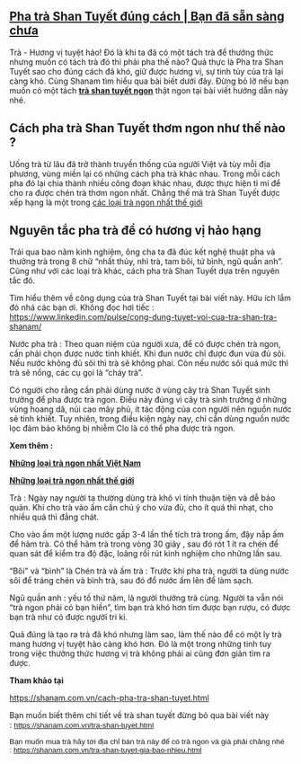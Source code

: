 <div class="post-content">
<h2><a href="https://shanamtra.tumblr.com/post/178565075179/pha-tr%C3%A0-shan-tuy%E1%BA%BFt-%C4%91%C3%BAng-c%C3%A1ch-b%E1%BA%A1n-%C4%91%C3%A3-s%E1%BA%B5n-s%C3%A0ng">Pha trà Shan Tuyết đúng cách | Bạn đã sẵn sàng chưa</a></h2>

<div class="body-text">
<p>Trà - Hương vị tuyệt hảo! Đó là khi ta đã có một tách trà để thưởng thức nhưng muốn có tách trà đó thì phải pha thế nào?&nbsp;Quả thực là&nbsp;Pha tra Shan Tuyết sao cho đúng cách đã khó, giữ được hương vị, sự tinh túy của trà lại càng khó. Cùng Shanam tìm hiểu qua bài biết dưới đây. Đừng bỏ lỡ nếu bạn muốn có một tách <a href="https://shanamtra.tumblr.com/post/178565075179/pha-tr%C3%A0-shan-tuy%E1%BA%BFt-%C4%91%C3%BAng-c%C3%A1ch-b%E1%BA%A1n-%C4%91%C3%A3-s%E1%BA%B5n-s%C3%A0ng"><strong>trà shan tuyết ngon</strong></a> thật ngon tại bài viết hướng dẫn này nhé.</p>

<h2>Cách pha trà Shan Tuyết thơm ngon như thế nào ?</h2>

<p>Uống trà từ lâu đã trở thành truyền thống của người Việt và tùy mỗi địa phương, vùng miền lại có những cách pha trà khác nhau. Trong mỗi cách pha đó lại chia thành nhiều công đoạn khác nhau, được thực hiện tỉ mỉ để cho ra được chén trà thơm ngon nhất. Chẳng thế mà trà Shan Tuyết được xếp hạng là một trong&nbsp;<a href="https://t.umblr.com/redirect?z=https%3A%2F%2Fshanam.com.vn%2Ftra-ngon-nhat-the-gioi.html&amp;t=MGM0NWU1M2I5YTMzZGJjM2E1MzI3MWExOTFhZmU3ODUwZGIzODJiNCx5MW1FeW5rMg%3D%3D&amp;b=t%3AnB0N7axJZFD19W4uC1rANw&amp;p=https%3A%2F%2Fshanamtra.tumblr.com%2Fpost%2F178565075179%2Fpha-tr%C3%A0-shan-tuy%E1%BA%BFt-%C4%91%C3%BAng-c%C3%A1ch-b%E1%BA%A1n-%C4%91%C3%A3-s%E1%BA%B5n-s%C3%A0ng&amp;m=1">các loại trà ngon nhất thế giới</a></p>

<h2>Nguyên tắc pha trà để có hương vị hảo hạng</h2>

<p>Trải qua bao năm kinh nghiệm, ông cha ta đã đúc kết nghệ thuật pha và thưởng trà trong 8 chữ &ldquo;nhất thủy, nhì trà, tam bôi, tứ bình, ngũ quần anh&rdquo;. Cũng như với các loại trà khác, cách pha trà Shan Tuyết dựa trên nguyên tắc đó.</p>

<p>Tìm hiểu thêm về công dụng của trà Shan Tuyết tại bài viết này. Hữu ích lắm đó nhá các bạn ơi. Không đọc hơi tiếc : <a href="https://t.umblr.com/redirect?z=https%3A%2F%2Fwww.linkedin.com%2Fpulse%2Fcong-dung-tuyet-voi-cua-tra-shan-tra-shanam%2F&amp;t=NmM3OTJhMzM3YmQ1ZWQ0MGQ3NDBiZGY1MTQxNWQyNTVmODliMTU3ZCx5MW1FeW5rMg%3D%3D&amp;b=t%3AnB0N7axJZFD19W4uC1rANw&amp;p=https%3A%2F%2Fshanamtra.tumblr.com%2Fpost%2F178565075179%2Fpha-tr%C3%A0-shan-tuy%E1%BA%BFt-%C4%91%C3%BAng-c%C3%A1ch-b%E1%BA%A1n-%C4%91%C3%A3-s%E1%BA%B5n-s%C3%A0ng&amp;m=1">https://www.linkedin.com/pulse/cong-dung-tuyet-voi-cua-tra-shan-tra-shanam/</a></p>

<p>Nước pha trà : Theo quan niệm của người xưa, để có được chén trà ngon, cần phải chọn được nước tinh khiết. Khi đun nước chỉ được đun vừa đủ sôi. Nếu nước không đủ sôi thì trà sẽ không phai. Còn nếu nước sôi quá mức thì trà sẽ nồng, các cụ gọi là &ldquo;cháy trà&rdquo;.</p>

<p>Có người cho rằng cần phải dùng nước ở vùng cây trà Shan Tuyết sinh trưởng để pha được trà ngon. Điều này đúng vì cây trà sinh trưởng ở những vùng hoang dã, núi cao mây phủ, ít tác động của con người nên nguồn nước sẽ tinh khiết. Tuy nhiên, trong điều kiện ngày nay, chỉ cần dùng nguồn nước lọc đảm bảo không bị nhiễm Clo là có thể pha được trà ngon.</p>

<p><strong>Xem thêm :</strong></p>

<p><a href="https://www.tumblr.com/reblog/178501889934/zRWbeG6u"><strong>Những loại trà ngon nhất Việt Nam </strong></a></p>

<p><a href="https://shanamtra.tumblr.com/post/178506386449/nh%E1%BB%AFng-lo%E1%BA%A1i-tr%C3%A0-ngon-nh%E1%BA%A5t-th%E1%BA%BF-gi%E1%BB%9Bi-l%C3%A0m-say-%C4%91%E1%BA%AFm"><strong>Những loại trà ngon nhất thế giới </strong></a></p>

<p>Trà : Ngày nay người ta thường dùng trà khô vì tính thuận tiện và dễ bảo quản. Khi cho trà vào ấm cần chú ý cho vừa đủ, cho ít quá thì nhạt, cho nhiều quá thì đắng chát.</p>

<p>Cho vào ấm một lượng nước gấp 3-4 lần thể tích trà trong ấm, đậy nắp ấm để hãm trà. Có thể hãm trà trong vòng 30 giây , sau đó rót 1 ít ra chén để quan sát để kiểm tra độ đặc, loãng rồi rút kinh nghiệm cho những lần sau.</p>

<p>&ldquo;Bôi&rdquo; và &ldquo;bình&rdquo; là Chén trà và ấm trà : Trước khi pha trà, người ta dùng nước sôi để tráng chén và bình trà, sau đó đổ nước ấm lên để làm sạch.</p>

<p>Ngũ quần anh : yếu tố thứ năm, là người thưởng trà cùng. Người ta vẫn nói &ldquo;trà ngon phải có bạn hiền&rdquo;, tìm bạn trà khó hơn tìm được bạn rượu, có được bạn trà như có được người tri kỉ.</p>

<p>Quả đúng là tạo ra trà đã khó nhưng làm sao, làm thế nào để có một ly trà mang hương vị tuyệt hảo càng khó hơn. Đó là một trong những tinh tuy trong việc thưởng thức hương vị trà không phải ai cũng đơn giản tìm ra được.</p>

<p><strong>Tham khảo tại </strong></p>

<p><a href="https://t.umblr.com/redirect?z=https%3A%2F%2Fshanam.com.vn%2Fcach-pha-tra-shan-tuyet.html&amp;t=NjVlNGQ0MTFiNDUxZjVjN2FiZmFjYjAyMTJmZGE3ZWM5ZGY2NTk3Myx5MW1FeW5rMg%3D%3D&amp;b=t%3AnB0N7axJZFD19W4uC1rANw&amp;p=https%3A%2F%2Fshanamtra.tumblr.com%2Fpost%2F178565075179%2Fpha-tr%C3%A0-shan-tuy%E1%BA%BFt-%C4%91%C3%BAng-c%C3%A1ch-b%E1%BA%A1n-%C4%91%C3%A3-s%E1%BA%B5n-s%C3%A0ng&amp;m=1">https://shanam.com.vn/cach-pha-tra-shan-tuyet.html</a></p>

<p>Bạn muốn biết thêm chi tiết về trà shan tuyết đừng bỏ qua bài viết này :&nbsp;<span style="color:rgb(17, 85, 204); font-family:arial; font-size:10pt"><a class="in-cell-link" href="https://shanam.com.vn/tra-shan-tuyet.html" target="_blank">https://shanam.com.vn/tra-shan-tuyet.html</a>&nbsp;</span></p>

<p><span style="font-family:arial; font-size:10pt">Bạn muốn mua trà hãy tới địa chỉ bán trà này để có trà ngon và giá phải chăng nhé :&nbsp;</span><span style="color:rgb(17, 85, 204); font-family:arial; font-size:10pt"><a class="in-cell-link" href="https://shanam.com.vn/tra-shan-tuyet-gia-bao-nhieu.html" target="_blank">https://shanam.com.vn/tra-shan-tuyet-gia-bao-nhieu.html</a></span></p>
</div>
</div>
